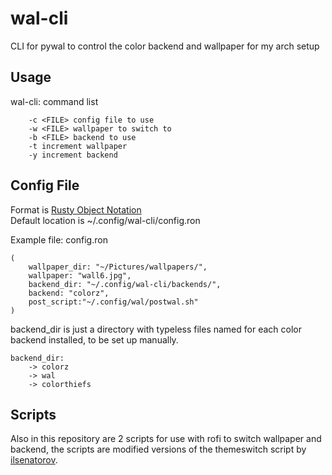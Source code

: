 # wal-cli
CLI for pywal to control the color backend and wallpaper for my arch setup

## Usage
wal-cli: command list
```
    -c <FILE> config file to use
    -w <FILE> wallpaper to switch to
    -b <FILE> backend to use
    -t increment wallpaper
    -y increment backend
```

## Config File
Format is [Rusty Object Notation](https://docs.rs/ron)  
Default location is ~/.config/wal-cli/config.ron  

Example file: config.ron
```
(
    wallpaper_dir: "~/Pictures/wallpapers/",
    wallpaper: "wall6.jpg",
    backend_dir: "~/.config/wal-cli/backends/",
    backend: "colorz",
    post_script:"~/.config/wal/postwal.sh"
)
```
backend_dir is just a directory with typeless files named for each color backend installed, to be set up manually.  
```
backend_dir:
    -> colorz
    -> wal
    -> colorthiefs
```

## Scripts
Also in this repository are 2 scripts for use with rofi to switch wallpaper and backend, the scripts are modified versions of the themeswitch script by [ilsenatorov](https://github.com/ilsenatorov/dotfiles).